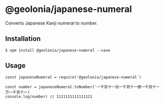# @geolonia/japanese-numeral

Converts Japanese Kanji numeral to number.

## Installation

```
$ npm install @geolonia/japanese-numeral --save
```

## Usage

```
const japaneseNumeral = require('@geolonia/japanese-numeral')

const number = japaneseNumeral.toNumber('一千百十一兆一千百十一億一千百十一万一千百十一)
console.log(number) // 1111111111111111
```
